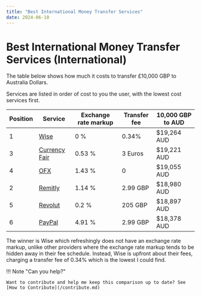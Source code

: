 ```yaml
---
title: "Best International Money Transfer Services"
date: 2024-06-10
---
```


# Best International Money Transfer Services (International)

The table below shows how much it costs to transfer £10,000 GBP to Australia Dollars. 

Services are listed in order of cost to you the user, with the lowest cost services first.

| Position | Service                        | Exchange rate markup | Transfer fee | 10,000 GBP to AUD | 
|----------|--------------------------------|----------------------|--------------|-------------------|
| 1        | [Wise](https://wise.com)                       | 0 %                  | 0.34%        | $19,264 AUD       |
| 3        | [Currency Fair](https://www.currencyfair.com) | 0.53 %               | 3 Euros      | $19,221 AUD       | 
| 4        | [OFX](https://www.ofx.com)     | 1.43 %               | 0            | $19,055 AUD       |
| 2        | [Remitly](https://www.remitly.com/) | 1.14 %               | 2.99 GBP     | $18,980 AUD       |
| 5        | [Revolut](https://www.revolut.com/) | 0.2 %                | 205 GBP      | $18,897 AUD       |
| 6        | [PayPal](https://www.paypal.com/) | 4.91 %               | 2.99 GBP     | $18,378 AUD       |

The winner is Wise which refreshingly does not have an exchange rate markup, unlike other providers where the 
exchange rate markup tends to be hidden away in their fee schedule. Instead, Wise is upfront about their fees, 
charging a transfer fee of 0.34% which is the lowest I could find.

!!! Note "Can you help?"
    
    Want to contribute and help me keep this comparison up to date? See [How to Contribute](/contribute.md)

